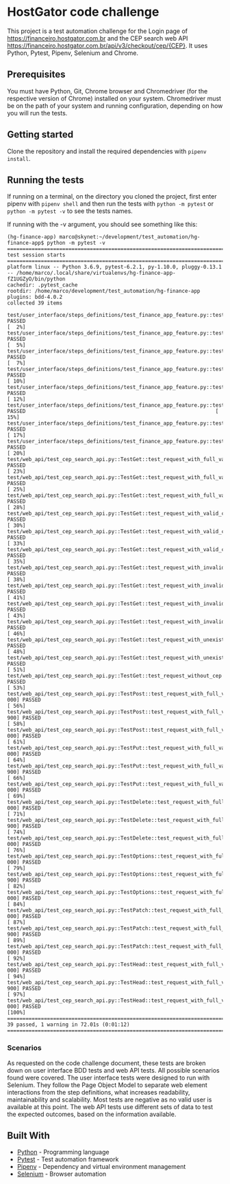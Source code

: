 # HostGator code challenge
This project is a test automation challenge for the Login page of https://financeiro.hostgator.com.br 
and the CEP search web API https://financeiro.hostgator.com.br/api/v3/checkout/cep/{CEP}. It uses Python,
Pytest, Pipenv, Selenium and Chrome.

## Prerequisites
You must have Python, Git, Chrome browser and Chromedriver (for the respective version of Chrome)
installed on your system. Chromedriver must be on the path of your system and running configuration, 
depending on how you will run the tests.

## Getting started
Clone the repository and install the required dependencies with `pipenv install`.

## Running the tests
If running on a terminal, on the directory you cloned the project, first enter pipenv with `pipenv shell` 
and then run the tests with `python -m pytest` or `python -m pytest -v` to see the tests names.

If running with the -v argument, you should see something like this:

```
(hg-finance-app) marco@skynet:~/development/test_automation/hg-finance-app$ python -m pytest -v
============================================================================================== test session starts ===============================================================================================
platform linux -- Python 3.6.9, pytest-6.2.1, py-1.10.0, pluggy-0.13.1 -- /home/marco/.local/share/virtualenvs/hg-finance-app-fZ1UGZyO/bin/python
cachedir: .pytest_cache
rootdir: /home/marco/development/test_automation/hg-finance-app
plugins: bdd-4.0.2
collected 39 items                                                                                                                                                                                               

test/user_interface/steps_definitions/test_finance_app_feature.py::test_blank_email_and_blank_password PASSED                                                                                              [  2%]
test/user_interface/steps_definitions/test_finance_app_feature.py::test_valid_password_but_email_address_does_not_have__symbol PASSED                                                                      [  5%]
test/user_interface/steps_definitions/test_finance_app_feature.py::test_valid_password_but_email_address_is_blank_after__symbol PASSED                                                                     [  7%]
test/user_interface/steps_definitions/test_finance_app_feature.py::test_valid_email_but_password_is_not_typed PASSED                                                                                       [ 10%]
test/user_interface/steps_definitions/test_finance_app_feature.py::test_valid_email_but_password_is_invalid PASSED                                                                                         [ 12%]
test/user_interface/steps_definitions/test_finance_app_feature.py::test_valid_email_and_password_but_recaptcha_image_is_not_clicked_on PASSED                                                              [ 15%]
test/user_interface/steps_definitions/test_finance_app_feature.py::test_clicking_on_esqueceu_sua_senha_link PASSED                                                                                         [ 17%]
test/user_interface/steps_definitions/test_finance_app_feature.py::test_clicking_on_base_de_conhecimento_link PASSED                                                                                       [ 20%]
test/web_api/test_cep_search_api.py::TestGet::test_request_with_full_valid_cep[_test_data0] PASSED                                                                                                         [ 23%]
test/web_api/test_cep_search_api.py::TestGet::test_request_with_full_valid_cep[_test_data1] PASSED                                                                                                         [ 25%]
test/web_api/test_cep_search_api.py::TestGet::test_request_with_full_valid_cep[_test_data2] PASSED                                                                                                         [ 28%]
test/web_api/test_cep_search_api.py::TestGet::test_request_with_valid_cep_without_hyphen[_test_data0] PASSED                                                                                               [ 30%]
test/web_api/test_cep_search_api.py::TestGet::test_request_with_valid_cep_without_hyphen[_test_data1] PASSED                                                                                               [ 33%]
test/web_api/test_cep_search_api.py::TestGet::test_request_with_valid_cep_without_hyphen[_test_data2] PASSED                                                                                               [ 35%]
test/web_api/test_cep_search_api.py::TestGet::test_request_with_invalid_cep[_test_data0] PASSED                                                                                                            [ 38%]
test/web_api/test_cep_search_api.py::TestGet::test_request_with_invalid_cep[_test_data1] PASSED                                                                                                            [ 41%]
test/web_api/test_cep_search_api.py::TestGet::test_request_with_invalid_cep[_test_data2] PASSED                                                                                                            [ 43%]
test/web_api/test_cep_search_api.py::TestGet::test_request_with_invalid_cep[_test_data3] PASSED                                                                                                            [ 46%]
test/web_api/test_cep_search_api.py::TestGet::test_request_with_unexisting_cep[_test_data0] PASSED                                                                                                         [ 48%]
test/web_api/test_cep_search_api.py::TestGet::test_request_with_unexisting_cep[_test_data1] PASSED                                                                                                         [ 51%]
test/web_api/test_cep_search_api.py::TestGet::test_request_without_cep PASSED                                                                                                                              [ 53%]
test/web_api/test_cep_search_api.py::TestPost::test_request_with_full_valid_cep[88036-000] PASSED                                                                                                          [ 56%]
test/web_api/test_cep_search_api.py::TestPost::test_request_with_full_valid_cep[70165-900] PASSED                                                                                                          [ 58%]
test/web_api/test_cep_search_api.py::TestPost::test_request_with_full_valid_cep[68980-000] PASSED                                                                                                          [ 61%]
test/web_api/test_cep_search_api.py::TestPut::test_request_with_full_valid_cep[88036-000] PASSED                                                                                                           [ 64%]
test/web_api/test_cep_search_api.py::TestPut::test_request_with_full_valid_cep[70165-900] PASSED                                                                                                           [ 66%]
test/web_api/test_cep_search_api.py::TestPut::test_request_with_full_valid_cep[68980-000] PASSED                                                                                                           [ 69%]
test/web_api/test_cep_search_api.py::TestDelete::test_request_with_full_valid_cep[88036-000] PASSED                                                                                                        [ 71%]
test/web_api/test_cep_search_api.py::TestDelete::test_request_with_full_valid_cep[70165-900] PASSED                                                                                                        [ 74%]
test/web_api/test_cep_search_api.py::TestDelete::test_request_with_full_valid_cep[68980-000] PASSED                                                                                                        [ 76%]
test/web_api/test_cep_search_api.py::TestOptions::test_request_with_full_valid_cep[88036-000] PASSED                                                                                                       [ 79%]
test/web_api/test_cep_search_api.py::TestOptions::test_request_with_full_valid_cep[70165-900] PASSED                                                                                                       [ 82%]
test/web_api/test_cep_search_api.py::TestOptions::test_request_with_full_valid_cep[68980-000] PASSED                                                                                                       [ 84%]
test/web_api/test_cep_search_api.py::TestPatch::test_request_with_full_valid_cep[88036-000] PASSED                                                                                                         [ 87%]
test/web_api/test_cep_search_api.py::TestPatch::test_request_with_full_valid_cep[70165-900] PASSED                                                                                                         [ 89%]
test/web_api/test_cep_search_api.py::TestPatch::test_request_with_full_valid_cep[68980-000] PASSED                                                                                                         [ 92%]
test/web_api/test_cep_search_api.py::TestHead::test_request_with_full_valid_cep[88036-000] PASSED                                                                                                          [ 94%]
test/web_api/test_cep_search_api.py::TestHead::test_request_with_full_valid_cep[70165-900] PASSED                                                                                                          [ 97%]
test/web_api/test_cep_search_api.py::TestHead::test_request_with_full_valid_cep[68980-000] PASSED                                                                                                          [100%]
==================================================================================== 39 passed, 1 warning in 72.01s (0:01:12) ====================================================================================
```
### Scenarios
As requested on the code challenge document, these tests are broken down on user interface BDD tests and web API tests.
All possible scenarios found were covered. The user interface tests were designed to run with Selenium. 
They follow the Page Object Model to separate web element interactions
from the step definitions, what increases readability, maintainability and scalability. Most tests are negative as no 
valid user is available at this point. The web API tests use different sets of data to test the expected outcomes, based
on the information available.

## Built With

* [Python](https://www.python.org/) - Programming language
* [Pytest](https://docs.pytest.org/) - Test automation framework
* [Pipenv](https://pypi.org/project/pipenv/) - Dependency and virtual environment management
* [Selenium](https://www.selenium.dev/) - Browser automation